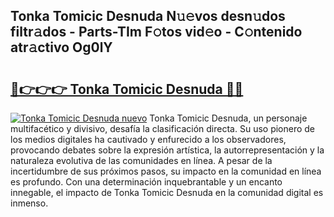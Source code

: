 ## Tonka Tomicic Desnuda N𝚞𝚎vos desn𝚞dos filtr𝚊dos - Parts-TIm F𝚘tos vid𝚎o - C𝚘ntenido atr𝚊ctivo Og0lY

# <h2><a href="http://mb84ov.tromn.icu/?c=Tonka+Tomicic+Desnuda">🔗👉👉👉 Tonka Tomicic Desnuda 🔗🔗</a></h2>

[![Tonka Tomicic Desnuda nuevo](https://i.imgur.com/pEAQMta.gif)](http://mb84ov.tromn.icu/?c=Tonka+Tomicic+Desnuda)
Tonka Tomicic Desnuda, un personaje multifacético y divisivo, desafía la clasificación directa. Su uso pionero de los medios digitales ha cautivado y enfurecido a los observadores, provocando debates sobre la expresión artística, la autorrepresentación y la naturaleza evolutiva de las comunidades en línea. A pesar de la incertidumbre de sus próximos pasos, su impacto en la comunidad en línea es profundo. Con una determinación inquebrantable y un encanto innegable, el impacto de Tonka Tomicic Desnuda en la comunidad digital es inmenso.
